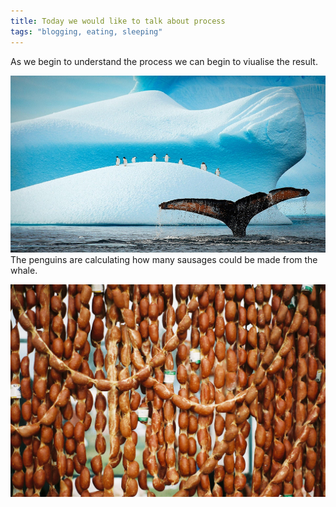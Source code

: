 ```yaml
---
title: Today we would like to talk about process
tags: "blogging, eating, sleeping"
---
```


As we begin to understand the process we can begin to viualise the result.

![](/uploads/fd802a72-54a7-444f-ba64-1548c7494010.jpg)The penguins are calculating how many sausages could be made from the whale.

![](/uploads/versions/sausages---&#40;----1818-1228&#41;---.jpg)